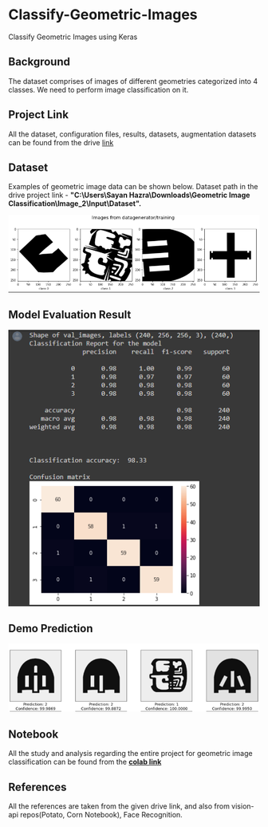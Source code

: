# Classify-Geometric-Images
Classify Geometric Images using Keras

## **Background**

The dataset comprises of images of different geometries categorized into 4 classes. We need to perform image classification on it.

## **Project Link**

All the dataset, configuration files, results, datasets, augmentation datasets can be found from the drive [link](https://drive.google.com/drive/folders/1n3Fynh5xQmueWRbfAxIBL713F84XYR_0?usp=sharing)

## **Dataset**

Examples of geometric image data can be shown below. Dataset path in the drive project link - **"C:\Users\Sayan Hazra\Downloads\Geometric Image Classification\Image_2\Input\Dataset".**

![img](https://github.com/sayan0506/Classify-Geometric-Images/blob/main/images/sample_dataset.PNG)

## **Model Evaluation Result**

![img2](https://github.com/sayan0506/Classify-Geometric-Images/blob/main/images/evaluation_result.PNG)

## **Demo Prediction**

![img3](https://github.com/sayan0506/Classify-Geometric-Images/blob/main/images/demo_prediction.PNG)

## **Notebook**

All the study and analysis regarding the entire project for geometric image classification can be found from the **[colab link](https://drive.google.com/file/d/19XZLQcuosnp5f0RS7u_j19ZUv3eb8-9B/view?usp=sharing)**

## **References**

All the references are taken from the given drive link, and also from vision-api repos(Potato, Corn Notebook), Face Recognition.
